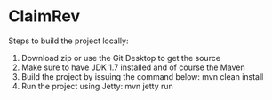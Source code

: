 # ClaimRev
Steps to build the project locally:
1. Download zip or use the Git Desktop to get the source
2. Make sure to have JDK 1.7 installed and of course the Maven
3. Build the project by issuing the command below:
mvn clean install
4. Run the project using Jetty:
mvn jetty run
